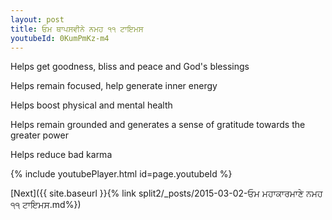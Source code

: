 ```yaml
---
layout: post
title: ਓਮ ਥਾਪਸਵੀਨੇ ਨਮਹ ੧੧ ਟਾਇਮਸ
youtubeId: 0KumPmKz-m4
---
```

 
 
Helps get goodness, bliss and peace and God's blessings
 
Helps remain focused, help generate inner energy 
 
Helps boost physical and mental health 
 
Helps remain grounded and generates a sense of gratitude towards the greater power 
 
Helps reduce bad karma
 
 
 
 


{% include youtubePlayer.html id=page.youtubeId %}
 
[Next]({{ site.baseurl }}{% link  split2/_posts/2015-03-02-ਓਮ ਮਹਾਕਾਰਮਾਣੇ ਨਮਹ ੧੧ ਟਾਇਮਸ.md%})
 
